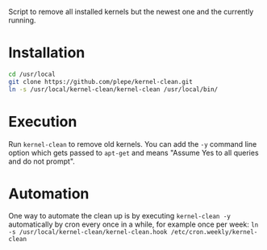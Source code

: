 Script to remove all installed kernels but the newest one and the currently running.

Installation
============
```sh
cd /usr/local
git clone https://github.com/plepe/kernel-clean.git
ln -s /usr/local/kernel-clean/kernel-clean /usr/local/bin/
```

Execution
=========
Run `kernel-clean` to remove old kernels.
You can add the `-y` command line option which gets passed to
`apt-get` and means "Assume Yes to all queries and do not prompt".

Automation
==========
One way to automate the clean up is by executing `kernel-clean -y`
automatically by cron every once in a while, for example once per week:
`ln -s /usr/local/kernel-clean/kernel-clean.hook /etc/cron.weekly/kernel-clean`
